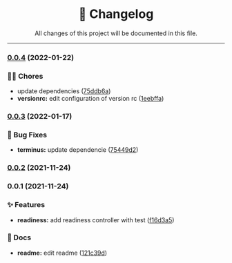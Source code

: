 <div align="center"><h1>📝 Changelog</h1><p>All changes of this project will be documented in this file.</p></div>

---

### [0.0.4](https://github.com/tresdoce/nestjs-health/compare/v0.0.3...v0.0.4) (2022-01-22)


### 👨‍💻 Chores

* update dependencies ([75ddb6a](https://github.com/tresdoce/nestjs-health/commit/75ddb6a5dd07be445f9bfeab958baf9365300b53))
* **versionrc:** edit configuration of version rc ([1eebffa](https://github.com/tresdoce/nestjs-health/commit/1eebffa676d69e33d7059289bdb8517320d47862))

### [0.0.3](https://github.com/tresdoce/nestjs-health/compare/v0.0.2...v0.0.3) (2022-01-17)


### 🐛 Bug Fixes

* **terminus:** update dependencie ([75449d2](https://github.com/tresdoce/nestjs-health/commit/75449d227a61bf9e8490222de7043c825fbc64bb))

### [0.0.2](https://github.com/tresdoce/nestjs-health/compare/v0.0.1...v0.0.2) (2021-11-24)

### 0.0.1 (2021-11-24)


### ✨ Features

* **readiness:** add readiness controller with test ([f16d3a5](https://github.com/tresdoce/nestjs-health/commit/f16d3a5b7cb48f38b04b63bb902c8bb9c3c9fff0))


### 📝 Docs

* **readme:** edit readme ([121c39d](https://github.com/tresdoce/nestjs-health/commit/121c39dd9f65c551003957b02d0960d6d131fc28))
